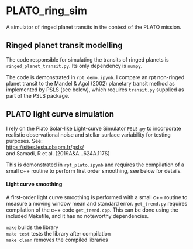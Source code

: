 # PLATO_ring_sim
A simulator of ringed planet transits in the context of the PLATO mission.

## Ringed planet transit modelling
The code responsible for simulating the transits of ringed planets is
`ringed_planet_transit.py`. Its only dependency is `numpy`.

The code is demonstrated in `rpt_demo.ipynb`. I compare an rpt non-ringed planet
transit to the Mandel & Agol (2002) planetary transit method as implemented by
PSLS (see below), which requires `transit.py` supplied as part of the PSLS
package.

## PLATO light curve simulation
I rely on the Plato Solar-like Light-curve Simulator `PSLS.py` to incorporate
realistic observational noise and stellar surface variability for testing
purposes. See:<br>
https://sites.lesia.obspm.fr/psls/<br>
and Samadi, R et al. (2019A&A...624A.117S)

This is demonstrated in `rpt_plato.ipynb` and requires the compilation of a
small c++ routine to perform first order smoothing, see below for details.

#### Light curve smoothing
A first-order light curve smoothing is performed with a small c++ routine to
measure a moving window mean and standard error. `get_trend.py` requires
compilation of the c++ code `get_trend.cpp`. This can be done using the included Makefile, and it has no noteworthy dependencies.

`make` builds the library<br>
`make test` tests the library after compilation<br>
`make clean` removes the compiled libraries

